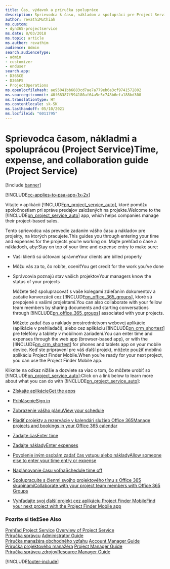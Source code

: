 ```yaml
---
title: Čas, výdavok a príručka spolupráce
description: Sprievodca k času, nákladom a spolupráci pre Project Service
author: revathiMuthiah
ms.custom:
- dyn365-projectservice
ms.date: 8/03/2018
ms.topic: article
ms.author: revathim
audience: Admin
search.audienceType:
- admin
- customizer
- enduser
search.app:
- D365CE
- D365PS
- ProjectOperations
ms.openlocfilehash: ae95041bb6883cd7ae7a779eb6a3cf9741572802
ms.sourcegitcommit: 40f68387f594180af64a5e5c748b6efa188bd300
ms.translationtype: HT
ms.contentlocale: sk-SK
ms.lasthandoff: 05/10/2021
ms.locfileid: "6011795"
---
```

# <a name="time-expense-and-collaboration-guide-project-service"></a><span data-ttu-id="bf3c6-103">Sprievodca časom, nákladmi a spoluprácou (Project Service)</span><span class="sxs-lookup"><span data-stu-id="bf3c6-103">Time, expense, and collaboration guide (Project Service)</span></span>

[!include [banner](../includes/psa-now-project-operations.md)]

[!INCLUDE[cc-applies-to-psa-app-1x-2x](../includes/cc-applies-to-psa-app-1x-2x.md)]

<span data-ttu-id="bf3c6-104">Vitajte v aplikácii [!INCLUDE[pn_project_service_auto](../includes/pn-project-service-auto.md)], ktoré pomôžu spoločnostiam pri správe predajov založených na projekte.</span><span class="sxs-lookup"><span data-stu-id="bf3c6-104">Welcome to the [!INCLUDE[pn_project_service_auto](../includes/pn-project-service-auto.md)] app, which helps companies manage their project-based sales.</span></span> 
  
 <span data-ttu-id="bf3c6-105">Tento sprievodca vás prevedie zadaním vášho času a nákladov pre projekty, na ktorých pracujete.</span><span class="sxs-lookup"><span data-stu-id="bf3c6-105">This guides you through entering your time and expenses for the projects you’re working on.</span></span> <span data-ttu-id="bf3c6-106">Majte prehľad o čase a nákladoch, aby:</span><span class="sxs-lookup"><span data-stu-id="bf3c6-106">Stay on top of your time and expense entry to make sure:</span></span>  
  
- <span data-ttu-id="bf3c6-107">Vaši klienti sú účtovaní správne</span><span class="sxs-lookup"><span data-stu-id="bf3c6-107">Your clients are billed properly</span></span>  
  
- <span data-ttu-id="bf3c6-108">Môžu vás za to, čo robíte, oceniť</span><span class="sxs-lookup"><span data-stu-id="bf3c6-108">You get credit for the work you’ve done</span></span>  
  
- <span data-ttu-id="bf3c6-109">Správcovia poznajú stav vašich projektov</span><span class="sxs-lookup"><span data-stu-id="bf3c6-109">Your managers know the status of your projects</span></span>  
  
  <span data-ttu-id="bf3c6-110">Môžete tiež spolupracovať s vaše kolegami zdieľaním dokumentov a začatie konverzácií cez [!INCLUDE[pn_office_365_groups](../includes/pn-office-365-groups.md)], ktoré sú prepojené s vašimi projektami.</span><span class="sxs-lookup"><span data-stu-id="bf3c6-110">You can also collaborate with your fellow team members by sharing documents and starting conversations through [!INCLUDE[pn_office_365_groups](../includes/pn-office-365-groups.md)] associated with your projects.</span></span>  
  
  <span data-ttu-id="bf3c6-111">Môžete zadať čas a náklady prostredníctvom webovej aplikácie (aplikácie v prehliadači), alebo cez aplikáciu [!INCLUDE[pn_crm_shortest](../includes/pn-crm-shortest.md)] pre telefóny a tablety v mobilnom zariadení.</span><span class="sxs-lookup"><span data-stu-id="bf3c6-111">You can enter time and expenses through the web app (browser-based app), or with the [!INCLUDE[pn_crm_shortest](../includes/pn-crm-shortest.md)] for phones and tablets app on your mobile device.</span></span> <span data-ttu-id="bf3c6-112">Keď ste pripravení pre váš ďalší projekt, môžete použiť mobilnú aplikáciu Project Finder Mobile.</span><span class="sxs-lookup"><span data-stu-id="bf3c6-112">When you’re ready for your next project, you can use the Project Finder Mobile app.</span></span>  
  
<span data-ttu-id="bf3c6-113">Kliknite na odkaz nižšie a dozviete sa viac o tom, čo môžete urobiť so [!INCLUDE[pn_project_service_auto](../includes/pn-project-service-auto.md)]:</span><span class="sxs-lookup"><span data-stu-id="bf3c6-113">Click on a link below to learn more about what you can do with [!INCLUDE[pn_project_service_auto](../includes/pn-project-service-auto.md)]:</span></span>  
  
-   [<span data-ttu-id="bf3c6-114">Získajte aplikácie</span><span class="sxs-lookup"><span data-stu-id="bf3c6-114">Get the apps</span></span>](../psa/get-apps.md)  
  
-   [<span data-ttu-id="bf3c6-115">Prihlásenie</span><span class="sxs-lookup"><span data-stu-id="bf3c6-115">Sign in</span></span>](../psa/sign-in.md)  
  
-   [<span data-ttu-id="bf3c6-116">Zobrazenie vášho plánu</span><span class="sxs-lookup"><span data-stu-id="bf3c6-116">View your schedule</span></span>](../psa/view-schedule.md)  
  
-   [<span data-ttu-id="bf3c6-117">Riadiť projekty a rezervácie v kalendári služieb Office 365</span><span class="sxs-lookup"><span data-stu-id="bf3c6-117">Manage projects and bookings in your Office 365 calendar</span></span>](../psa/manage-project-bookings-office-365-calendar.md)  
  
-   [<span data-ttu-id="bf3c6-118">Zadajte čas</span><span class="sxs-lookup"><span data-stu-id="bf3c6-118">Enter time</span></span>](../psa/enter-time.md)  
  
-   [<span data-ttu-id="bf3c6-119">Zadajte náklady</span><span class="sxs-lookup"><span data-stu-id="bf3c6-119">Enter expenses</span></span>](../psa/enter-expenses.md)  
  
-   [<span data-ttu-id="bf3c6-120">Povolenie iným osobám zadať čas vstupu alebo náklady</span><span class="sxs-lookup"><span data-stu-id="bf3c6-120">Allow someone else to enter your time entry or expense</span></span>](../psa/allow-someone-else-enter-time-entry-expense.md)  
  
-   [<span data-ttu-id="bf3c6-121">Naplánovanie času voľna</span><span class="sxs-lookup"><span data-stu-id="bf3c6-121">Schedule time off</span></span>](../psa/schedule-time-off.md)  
  
-   [<span data-ttu-id="bf3c6-122">Spolupracujte s členmi svojho projektového tímu s Office 365 skupinami</span><span class="sxs-lookup"><span data-stu-id="bf3c6-122">Collaborate with your project team members with Office 365 Groups</span></span>](../psa/collaborate-project-team-members-office-365-groups.md)  
  
-   [<span data-ttu-id="bf3c6-123">Vyhľadajte svoj ďalší projekt cez aplikáciu Project Finder Mobile</span><span class="sxs-lookup"><span data-stu-id="bf3c6-123">Find your next project with the Project Finder Mobile app</span></span>](../psa/find-next-project-finder-mobile-app.md)  
  
### <a name="see-also"></a><span data-ttu-id="bf3c6-124">Pozrite si tiež</span><span class="sxs-lookup"><span data-stu-id="bf3c6-124">See Also</span></span>  
 <span data-ttu-id="bf3c6-125">[Prehľad Project Service](../psa/overview.md) </span><span class="sxs-lookup"><span data-stu-id="bf3c6-125">[Overview of Project Service](../psa/overview.md) </span></span>  
 <span data-ttu-id="bf3c6-126">[Príručka správcu](../psa/admin-guide.md) </span><span class="sxs-lookup"><span data-stu-id="bf3c6-126">[Administrator Guide](../psa/admin-guide.md) </span></span>  
 <span data-ttu-id="bf3c6-127">[Príručka manažéra obchodného vzťahu](../psa/account-manager-guide.md) </span><span class="sxs-lookup"><span data-stu-id="bf3c6-127">[Account Manager Guide](../psa/account-manager-guide.md) </span></span>  
 <span data-ttu-id="bf3c6-128">[Príručka projektového manažéra](../psa/project-manager-guide.md) </span><span class="sxs-lookup"><span data-stu-id="bf3c6-128">[Project Manager Guide](../psa/project-manager-guide.md) </span></span>  
 [<span data-ttu-id="bf3c6-129">Príručka správcu zdrojov</span><span class="sxs-lookup"><span data-stu-id="bf3c6-129">Resource Manager Guide</span></span>](../psa/resource-manager-guide.md)   


[!INCLUDE[footer-include](../includes/footer-banner.md)]